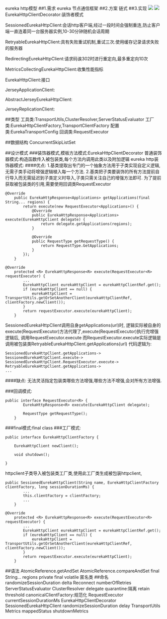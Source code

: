 eureka http模型
##1.需求
eureka 节点通信框架
##2.方案
链式
##3.实现
![](/Users/chris/xsource/uml/eureka/EurekaHttpClient_hierarchy.png)
![](/Users/chris/xsource/uml/eureka/EurekaHttpClientDecorator_hierarchy.png)
EurekaHttpClientDecorator:装饰者模式

SessionedEurekaHttpClient:会话http客户端,经过一段时间会强制重连,防止客户端一直连着同一台服务器实例,10-30分钟随机会话周期

RetryableEurekaHttpClient:具有失败重试机制,重试三次.使用缓存记录请求失败的服务器

RedirectingEurekaHttpClient:请求码诶302时进行重定向,最多重定向10次

MetricsCollectingEurekaHttpClient:收集性能指标

EurekaHttpClient:接口

JerseyApplicationClient:

AbstractJerseyEurekaHttpClient:

JerseyReplicationClient:


##类型
工具类:TransportUtils,ClusterResolver,ServerStatusEvaluator
工厂类:EurekaHttpClientFactory,TransportClientFactory
配置类:EurekaTransportConfig
回调类:RequestExecutor

##数据结构
ConcurrentSkipListSet

##设计模式
###装饰器模式,模板方法模式:EurekaHttpClientDecorator
普通装饰器模式:构造函数传入被包装类,每个方法内调用此类以及附加逻辑
eureka http装饰器模式:
####优点:
1.基类提取出专门的一个抽象方法用于子类实现自定义逻辑,无需子类手动将增强逻辑植入每一个方法.
2.基类把子类要装饰的所有方法提前自行导入而无需延迟到子类定义时导入,子类只需关注自己的增强方法即可.
为了提前获取被包装类的引用,需要使用回调类RequestExecutor
```
@Override
    public EurekaHttpResponse<Applications> getApplications(final String... regions) {
        return execute(new RequestExecutor<Applications>() {
            @Override
            public EurekaHttpResponse<Applications> execute(EurekaHttpClient delegate) {
                return delegate.getApplications(regions);
            }

            @Override
            public RequestType getRequestType() {
                return RequestType.GetApplications;
            }
        });
    }
```
```
@Override
    protected <R> EurekaHttpResponse<R> execute(RequestExecutor<R> requestExecutor) {
        ...
        EurekaHttpClient eurekaHttpClient = eurekaHttpClientRef.get();
        if (eurekaHttpClient == null) {
            eurekaHttpClient = TransportUtils.getOrSetAnotherClient(eurekaHttpClientRef, clientFactory.newClient());
        }
        return requestExecutor.execute(eurekaHttpClient);
    }
```
SessionedEurekaHttpClient调用自身getApplications(url)时,
逻辑实际被自身的execute(RequestExecutor)方法代理了,execute(RequestExecutor)执行完增强逻辑后,
调用RequestExecutor.execute
而RequestExecutor.execute实际逻辑是调用被包装类RetryableEurekaHttpClient.getApplications(url)
代码逻辑为:
```
SessionedEurekaHttpClient.getApplications->
SessionedEurekaHttpClient.execute->
SessionedEurekaHttpClient.RequestExecutor.execute->
RetryableEurekaHttpClient.getApplications->
...
```
####缺点:
无法灵活指定包装类哪些方法增强,哪些方法不增强,会对所有方法增强.

###回调模式:
```
public interface RequestExecutor<R> {
        EurekaHttpResponse<R> execute(EurekaHttpClient delegate);

        RequestType getRequestType();
    }
```
###final模式:final class
###工厂模式:
```
public interface EurekaHttpClientFactory {

    EurekaHttpClient newClient();

    void shutdown();

}
```
httpclient子类导入被包装类工厂类,使用此工厂类生成被包装httpclient,
```
public SessionedEurekaHttpClient(String name, EurekaHttpClientFactory clientFactory, long sessionDurationMs) {
        ...
        this.clientFactory = clientFactory;
        ...
    }
```
```
@Override
    protected <R> EurekaHttpResponse<R> execute(RequestExecutor<R> requestExecutor) {
    	...
        EurekaHttpClient eurekaHttpClient = eurekaHttpClientRef.get();
        if (eurekaHttpClient == null) {
            eurekaHttpClient = TransportUtils.getOrSetAnotherClient(eurekaHttpClientRef, clientFactory.newClient());
        }
        return requestExecutor.execute(eurekaHttpClient);
    }
```

##语法
AtomicReference.getAndSet
AtomicReference.compareAndSet
final String... regions
private final
volatile
匿名类
##命名
randomizeSessionDuration
delta
Reconnect
numberOfRetries
ServerStatusEvaluator
ClusterResolver
delegate
quarantine:隔离
retain
threshold
canonicalClientFactory:规范化
RequestExecutor
currentSessionDurationMs
EurekaHttpClientDecorator
SessionedEurekaHttpClient
randomizeSessionDuration
delay
TransportUtils
Metrics
mappedStatus
shutdownMetrics
